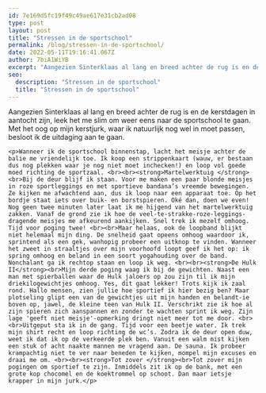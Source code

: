 ```yaml
---
id: 7e169d5fc19f49c49ae617e31cb2ad08
type: post
layout: post
title: "Stressen in de sportschool"
permalink: /blog/stressen-in-de-sportschool/
date: 2022-05-11T19:16:41.067Z
author: 7biA1WiYB
excerpt: "Aangezien Sinterklaas al lang en breed achter de rug is en de kerstdagen in aantocht zijn, leek het me slim om weer eens naar de sportschool te gaan. Met het oog op mijn kerstjurk, waar ik natuurlijk nog wel in moet passen, besloot ik de uitdaging aan te gaan.   "
seo:
  description: "Stressen in de sportschool"
  title: "Stressen in de sportschool"
---
```

Aangezien Sinterklaas al lang en breed achter de rug is en de kerstdagen in aantocht zijn, leek het me slim om weer eens naar de sportschool te gaan. Met het oog op mijn kerstjurk, waar ik natuurlijk nog wel in moet passen, besloot ik de uitdaging aan te gaan.   

    <p>Wanneer ik de sportschool binnenstap, lacht het meisje achter de balie me vriendelijk toe. Ik koop een strippenkaart (wauw, er bestaan dus nog plekken waar je nog niet moet inchecken!) en loop vol goede moed richting de sportzaal. <br><br><strong>Martelwerktuig </strong><br>Bij de deur blijf ik staan. Voor me maken een paar blonde meisjes in roze sportleggings en met sportieve bandana’s vreemde bewegingen. Ze kijken me afwachtend aan, dus ik loop naar een apparaat toe. Op het bordje staat iets over buik- en borstspieren. Oké dan, doen we even! Nog geen twee minuten later laat ik me hijgend van het martelwerktuig zakken. Vanaf de grond zie ik hoe de veel-te-strakke-roze-leggings-dragende meisjes me afkeurend aankijken. Snel trek ik mezelf omhoog. Tijd voor poging twee! <br><br>Maar helaas, ook de loopband blijkt niet helemaal mijn ding. De snelheid gaat opeens omhoog waardoor ik, sprintend als een gek, wanhopig probeer een uitknop te vinden. Wanneer het zweet in straaltjes over mijn voorhoofd loopt geef ik het op: ik spring omhoog en beland in een soort yogahouding over de band. Nonchalant ga ik rechtop staan en loop ik weg. <br><br><strong>De Hulk II</strong><br>Mijn derde poging waag ik bij de gewichten. Naast een man met spierballen waar de Hulk jaloers op zou zijn til ik mijn driekilogewichtjes omhoog. Yes, dit gaat lekker! Trots kijk ik zaal rond. Hallo mensen, zien jullie hoe sportief ik hier bezig ben? Maar plotseling glipt een van de gewichtjes uit mijn handen en belandt-ie boven op, jawel, de kleine teen van Hulk II. Verschrikt zie ik hoe al zijn spieren zich aanspannen en zonder te wachten sprint ik weg. Zijn lage 'geeft niet meisje'-opmerking dringt niet meer tot me door. <br><br>Uitgeput sta ik in de gang. Tijd voor een beetje water. Ik trek mijn shirt recht en loop richting de wc’s. Zodra ik de deur open duw, weet ik dat ik op de verkeerde plek ben. Vanuit een walm mist kijken een stuk of acht naakte mannen me vragend aan. De sauna. Ik probeer krampachtig niet te ver naar beneden te kijken, mompel mijn excuses en draai me om. <br><br><strong>Tot zover </strong><br>Tot zover mijn pogingen om sportief te zijn. Inmiddels zit ik op de bank, met een grote kop chocomel en de koektrommel op schoot. Dan maar ietsje krapper in mijn jurk.</p>  
